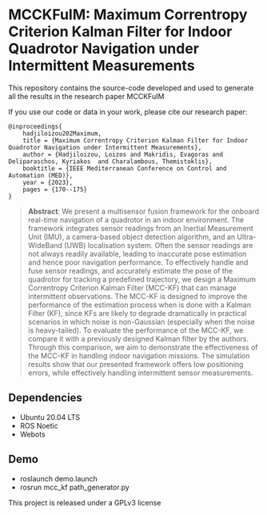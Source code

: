 # MCCKFuIM: Maximum Correntropy Criterion Kalman Filter for Indoor Quadrotor Navigation under Intermittent Measurements

This repository contains the source-code developed and used to generate all the results in the research paper MCCKFuIM

If you use our code or data in your work, please cite our research paper:

    @inproceedings{
        hadjiloizou202Maximum,
        title = {Maximum Correntropy Criterion Kalman Filter for Indoor Quadrotor Navigation under Intermittent Measurements},
        author = {Hadjiloizou, Loizos and Makridis, Evagoras and Deliparaschos, Kyriakos  and Charalambous, Themistoklis},
        booktitle = {IEEE Mediterranean Conference on Control and Automation (MED)},
        year = {2023},
        pages = {170--175}
    }

> **Abstract**: We present a multisensor fusion framework for the onboard real-time navigation of a quadrotor in an indoor environment. The framework integrates sensor readings from an Inertial Measurement Unit (IMU), a camera-based object detection algorithm, and an Ultra-WideBand (UWB) localisation system. Often the sensor readings are not always readily available, leading to inaccurate pose estimation and hence poor navigation performance. To effectively handle and fuse sensor readings, and accurately estimate the pose of the quadrotor for tracking a predefined trajectory, we design a Maximum Correntropy Criterion Kalman Filter (MCC-KF) that can manage intermittent observations. The MCC-KF is designed to improve the performance of the estimation process when is done with a Kalman Filter (KF), since KFs are likely to degrade dramatically in practical scenarios in which noise is non-Gaussian (especially when the noise is heavy-tailed). To evaluate the performance of the MCC-KF, we compare it with a previously designed Kalman filter by the authors. Through this comparison, we aim to demonstrate the effectiveness of the MCC-KF in handling indoor navigation missions. The simulation results show that our presented framework offers low positioning errors, while effectively handling intermittent sensor measurements.

## Dependencies

* Ubuntu 20.04 LTS
* ROS Noetic
* Webots

## Demo

* roslaunch demo.launch
* rosrun mcc_kf path_generator.py


This project is released under a GPLv3 license
